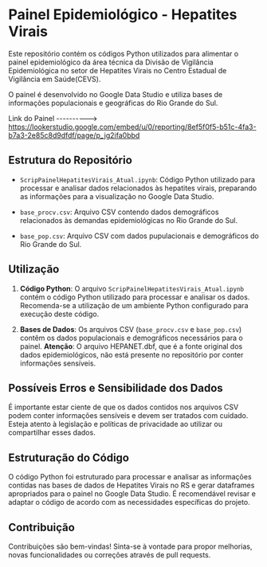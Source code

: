 # Painel Epidemiológico - Hepatites Virais

Este repositório contém os códigos Python utilizados para alimentar o painel epidemiológico da área técnica da Divisão de Vigilância Epidemiológica no setor de Hepatites Virais no Centro Estadual de Vigilância em Saúde(CEVS). 

O painel é desenvolvido no Google Data Studio e utiliza bases de informações populacionais e geográficas do Rio Grande do Sul.

Link do Painel ----------> https://lookerstudio.google.com/embed/u/0/reporting/8ef5f0f5-b51c-4fa3-b7a3-2e85c8d9dfdf/page/p_jg2ifa0bbd

## Estrutura do Repositório

- `ScripPainelHepatitesVirais_Atual.ipynb`: Código Python utilizado para processar e analisar dados relacionados às hepatites virais, preparando as informações para a visualização no Google Data Studio.

- `base_procv.csv`: Arquivo CSV contendo dados demográficos relacionados às demandas epidemiológicas no Rio Grande do Sul.

- `base_pop.csv`: Arquivo CSV com dados pupulacionais e demográficos do Rio Grande do Sul.

## Utilização

1. **Código Python**: O arquivo `ScripPainelHepatitesVirais_Atual.ipynb` contém o código Python utilizado para processar e analisar os dados. Recomenda-se a utilização de um ambiente Python configurado para execução deste código.

2. **Bases de Dados**: Os arquivos CSV (`base_procv.csv` e `base_pop.csv`) contêm os dados populacionais e demográficos necessários para o painel. **Atenção**: O arquivo HEPANET.dbf, que é a fonte original dos dados epidemiológicos, não está presente no repositório por conter informações sensíveis.

## Possíveis Erros e Sensibilidade dos Dados

É importante estar ciente de que os dados contidos nos arquivos CSV podem conter informações sensíveis e devem ser tratados com cuidado. Esteja atento à legislação e políticas de privacidade ao utilizar ou compartilhar esses dados.

## Estruturação do Código

O código Python foi estruturado para processar e analisar as informações contidas nas bases de dados de Hepatites Virais no RS e gerar dataframes apropriados para o painel no Google Data Studio. É recomendável revisar e adaptar o código de acordo com as necessidades específicas do projeto.

## Contribuição

Contribuições são bem-vindas! Sinta-se à vontade para propor melhorias, novas funcionalidades ou correções através de pull requests.
